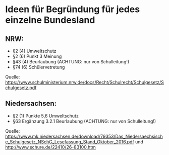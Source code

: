 # Ideen für Begründung für jedes einzelne Bundesland

## NRW:

- §2 (4)            Umweltschutz
- §2 (6) Punkt 3    Meinung
- §43 (4)           Beurlaubung (ACHTUNG: nur von Schulleitung!)
- §74 (6)           Schülervetretung

Quelle: https://www.schulministerium.nrw.de/docs/Recht/Schulrecht/Schulgesetz/Schulgesetz.pdf

## Niedersachsen:

- §2 (1) Punkte 5,6 Umweltschutz
- §63 Ergänzung 3.2.1 Beurlaubung (ACHTUNG: nur von Schulleitung!)

Quelle: https://www.mk.niedersachsen.de/download/79353/Das_Niedersaechsische_Schulgesetz_NSchG_Lesefassung_Stand_Oktober_2016.pdf und http://www.schure.de/22410/26-83100.htm
